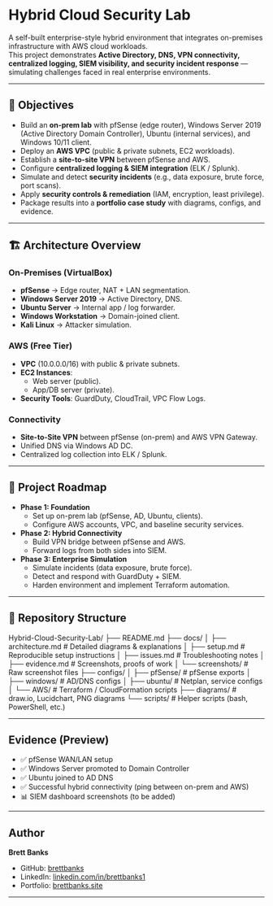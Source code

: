#  Hybrid Cloud Security Lab

A self-built enterprise-style hybrid environment that integrates on-premises infrastructure with AWS cloud workloads.  
This project demonstrates **Active Directory, DNS, VPN connectivity, centralized logging, SIEM visibility, and security incident response** — simulating challenges faced in real enterprise environments.

---

## 🎯 Objectives

- Build an **on-prem lab** with pfSense (edge router), Windows Server 2019 (Active Directory Domain Controller), Ubuntu (internal services), and Windows 10/11 client.
- Deploy an **AWS VPC** (public & private subnets, EC2 workloads).
- Establish a **site-to-site VPN** between pfSense and AWS.
- Configure **centralized logging & SIEM integration** (ELK / Splunk).
- Simulate and detect **security incidents** (e.g., data exposure, brute force, port scans).
- Apply **security controls & remediation** (IAM, encryption, least privilege).
- Package results into a **portfolio case study** with diagrams, configs, and evidence.

---

## 🏗️ Architecture Overview

### On-Premises (VirtualBox)
- **pfSense** → Edge router, NAT + LAN segmentation.
- **Windows Server 2019** → Active Directory, DNS.
- **Ubuntu Server** → Internal app / log forwarder.
- **Windows Workstation** → Domain-joined client.
- **Kali Linux** → Attacker simulation.

### AWS (Free Tier)
- **VPC** (10.0.0.0/16) with public & private subnets.
- **EC2 Instances**:
  - Web server (public).
  - App/DB server (private).
- **Security Tools**: GuardDuty, CloudTrail, VPC Flow Logs.

### Connectivity
- **Site-to-Site VPN** between pfSense (on-prem) and AWS VPN Gateway.
- Unified DNS via Windows AD DC.
- Centralized log collection into ELK / Splunk.

---

## 🚀 Project Roadmap

- **Phase 1: Foundation**
  - Set up on-prem lab (pfSense, AD, Ubuntu, clients).
  - Configure AWS accounts, VPC, and baseline security services.
- **Phase 2: Hybrid Connectivity**
  - Build VPN bridge between pfSense and AWS.
  - Forward logs from both sides into SIEM.
- **Phase 3: Enterprise Simulation**
  - Simulate incidents (data exposure, brute force).
  - Detect and respond with GuardDuty + SIEM.
  - Harden environment and implement Terraform automation.

---

## 📂 Repository Structure

Hybrid-Cloud-Security-Lab/
├── README.md
├── docs/
│ ├── architecture.md # Detailed diagrams & explanations
│ ├── setup.md # Reproducible setup instructions
│ ├── issues.md # Troubleshooting notes
│ ├── evidence.md # Screenshots, proofs of work
│ └── screenshots/ # Raw screenshot files
├── configs/
│ ├── pfSense/ # pfSense exports
│ ├── windows/ # AD/DNS configs
│ ├── ubuntu/ # Netplan, service configs
│ └── AWS/ # Terraform / CloudFormation scripts
├── diagrams/ # draw.io, Lucidchart, PNG diagrams
└── scripts/ # Helper scripts (bash, PowerShell, etc.)

---

##  Evidence (Preview)

- ✅ pfSense WAN/LAN setup  
- ✅ Windows Server promoted to Domain Controller  
- ✅ Ubuntu joined to AD DNS  
- ✅ Successful hybrid connectivity (ping between on-prem and AWS)  
- 📊 SIEM dashboard screenshots (to be added)  

---

##  Author

**Brett Banks**  
- GitHub: [brettbanks](https://github.com/brettbanks)  
- LinkedIn: [linkedin.com/in/brettbanks1](https://linkedin.com/in/brettbanks1)  
- Portfolio: [brettbanks.site](https://brettbanks.site)  

---

